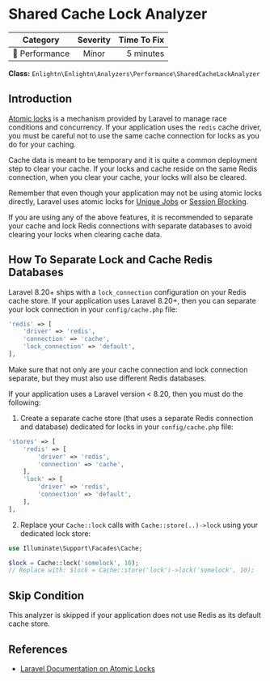 # Shared Cache Lock Analyzer

| Category       | Severity   | Time To Fix  |
| -------------  |:----------:| ------------:|
| :rocket: Performance | Minor | 5 minutes  |

**Class:** `Enlightn\Enlightn\Analyzers\Performance\SharedCacheLockAnalyzer`

## Introduction

[Atomic locks](https://laravel.com/docs/cache#atomic-locks) is a mechanism provided by Laravel to manage race conditions and concurrency. If your application uses the `redis` cache driver, you must be careful not to use the same cache connection for locks as you do for your caching.

Cache data is meant to be temporary and it is quite a common deployment step to clear your cache. If your locks and cache reside on the same Redis connection, when you clear your cache, your locks will also be cleared.

Remember that even though your application may not be using atomic locks directly, Laravel uses atomic locks for [Unique Jobs](https://laravel.com/docs/queues#unique-jobs) or [Session Blocking](https://laravel.com/docs/session#session-blocking).

If you are using any of the above features, it is recommended to separate your cache and lock Redis connections with separate databases to avoid clearing your locks when clearing cache data.

## How To Separate Lock and Cache Redis Databases

Laravel 8.20+ ships with a `lock_connection` configuration on your Redis cache store. If your application uses Laravel 8.20+, then you can separate your lock connection in your `config/cache.php` file:

```php
'redis' => [
    'driver' => 'redis',
    'connection' => 'cache',
    'lock_connection' => 'default',
],
```

Make sure that not only are your cache connection and lock connection separate, but they must also use different Redis databases.

If your application uses a Laravel version < 8.20, then you must do the following:

1. Create a separate cache store (that uses a separate Redis connection and database) dedicated for locks in your `config/cache.php` file:

```php
'stores' => [
    'redis' => [
        'driver' => 'redis',
        'connection' => 'cache',
    ],
    'lock' => [
        'driver' => 'redis',
        'connection' => 'default',
    ],
],
```

2. Replace your `Cache::lock` calls with `Cache::store(..)->lock` using your dedicated lock store:

```php
use Illuminate\Support\Facades\Cache;

$lock = Cache::lock('somelock', 10);
// Replace with: $lock = Cache::store('lock')->lock('somelock', 10);
```

## Skip Condition

This analyzer is skipped if your application does not use Redis as its default cache store.

## References

- [Laravel Documentation on Atomic Locks](https://laravel.com/docs/cache#atomic-locks)